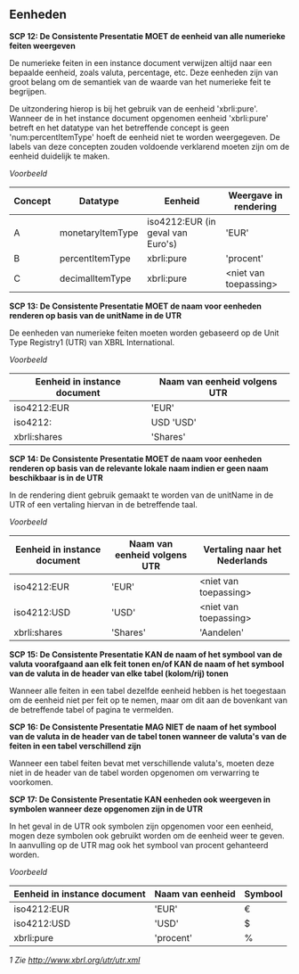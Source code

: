## Eenheden

**SCP 12: De Consistente Presentatie MOET de eenheid van alle numerieke feiten weergeven**

De numerieke feiten in een instance document verwijzen altijd naar een bepaalde eenheid, zoals valuta, percentage, etc. Deze eenheden zijn van groot belang om de semantiek van de waarde van het numerieke feit te begrijpen.

De uitzondering hierop is bij het gebruik van de eenheid 'xbrli:pure'. Wanneer de in het instance document opgenomen eenheid 'xbrli:pure' betreft en het datatype van het betreffende concept is geen 'num:percentItemType' hoeft de eenheid niet te worden weergegeven. De labels van deze concepten zouden voldoende verklarend moeten zijn om de eenheid duidelijk te maken.

_Voorbeeld_

| **Concept** | **Datatype** | **Eenheid** | **Weergave in rendering** |
| --- | --- | --- | --- |
| A | monetaryItemType | iso4212:EUR (in geval van Euro's) | 'EUR' |
| B | percentItemType | xbrli:pure | 'procent' |
| C | decimalItemType | xbrli:pure | &lt;niet van toepassing&gt; |

**SCP 13: De Consistente Presentatie MOET de naam voor eenheden renderen op basis van de unitName in de UTR**

De eenheden van numerieke feiten moeten worden gebaseerd op de Unit Type Registry1 (UTR) van XBRL International.

_Voorbeeld_

| **Eenheid in instance document** | **Naam van eenheid volgens UTR** |
| --- | --- |
| iso4212:EUR | 'EUR' |
| iso4212: | USD 'USD' |
| xbrli:shares | 'Shares' |

**SCP 14: De Consistente Presentatie MOET de naam voor eenheden renderen op basis van de relevante lokale naam indien er geen naam beschikbaar is in de UTR**

In de rendering dient gebruik gemaakt te worden van de unitName in de UTR of een vertaling hiervan in de betreffende taal.

_Voorbeeld_

| **Eenheid in instance document** | **Naam van eenheid volgens UTR** | **Vertaling naar het Nederlands**
| --- | --- | --- |
| iso4212:EUR | 'EUR' | &lt;niet van toepassing&gt; |
| iso4212:USD | 'USD' | &lt;niet van toepassing&gt; |
| xbrli:shares | 'Shares' | 'Aandelen' |

**SCP 15: De Consistente Presentatie KAN de naam of het symbool van de valuta voorafgaand aan elk feit tonen en/of KAN de naam of het symbool van de valuta in de header van elke tabel (kolom/rij) tonen**

Wanneer alle feiten in een tabel dezelfde eenheid hebben is het toegestaan om de eenheid niet per feit op te nemen, maar om dit aan de bovenkant van de betreffende tabel of pagina te vermelden.

**SCP 16: De Consistente Presentatie MAG NIET de naam of het symbool van de valuta in de header van de tabel tonen wanneer de valuta's van de feiten in een tabel verschillend zijn**

Wanneer een tabel feiten bevat met verschillende valuta's, moeten deze niet in de header van de tabel worden opgenomen om verwarring te voorkomen.

**SCP 17: De Consistente Presentatie KAN eenheden ook weergeven in symbolen wanneer deze opgenomen zijn in de UTR**

In het geval in de UTR ook symbolen zijn opgenomen voor een eenheid, mogen deze symbolen ook gebruikt worden om de eenheid weer te geven. In aanvulling op de UTR mag ook het symbool van procent gehanteerd worden.

_Voorbeeld_

| **Eenheid in instance document** | **Naam van eenheid** | **Symbool** |
| --- | --- | --- |
| iso4212:EUR | 'EUR' | € |
| iso4212:USD | 'USD' | $ |
| xbrli:pure | 'procent' | % |

_1 Zie_ _http://www.xbrl.org/utr/utr.xml_
